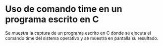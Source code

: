 # Uso de comando time en un programa escrito en C
Se muestra la captura de un programa escrito en C donde se ejecuta el comando time del sistema operativo y se muestra en pantalla su resultado.
